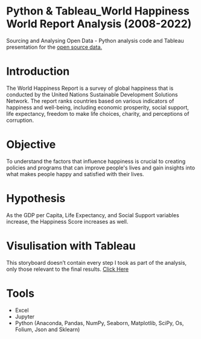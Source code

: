 # Python & Tableau_World Happiness World Report Analysis (2008-2022)
Sourcing and Analysing Open Data - Python analysis code and Tableau presentation for the [open source data.](https://worldhappiness.report/ed/2023/)

# Introduction
The World Happiness Report is a survey of global happiness that is conducted by the United Nations Sustainable Development Solutions Network. The report ranks countries based on various indicators of happiness and well-being, including economic prosperity, social support, life expectancy, freedom to make life choices, charity, and perceptions of corruption.

# Objective
To understand the factors that influence happiness is crucial to creating policies and programs that can improve people's lives and gain insights into what makes people happy and satisfied with their lives.

# Hypothesis
As the GDP per Capita, Life Expectancy, and Social Support variables increase, the Happiness Score increases as well.

# Visulisation with Tableau
This storyboard doesn’t contain every step I took as part of the analysis, only those relevant to the final results.
[Click Here](https://public.tableau.com/app/profile/sissi5829/viz/WorldHappinessReportAnalysis2008-2022/SourceandCitations)

# Tools
* Excel
* Jupyter
* Python (Anaconda, Pandas, NumPy, Seaborn, Matplotlib, SciPy, Os, Folium, Json and Sklearn)
